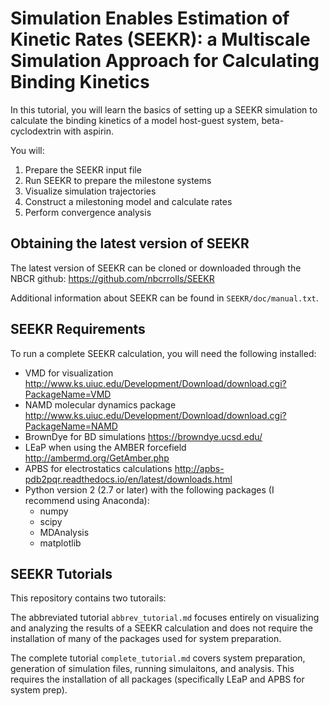 # Simulation Enables Estimation of Kinetic Rates (SEEKR): a Multiscale Simulation Approach for Calculating Binding Kinetics

In this tutorial, you will learn the basics of setting up a SEEKR simulation to calculate the binding kinetics of 
a model host-guest system, beta-cyclodextrin with aspirin. 

You will:
1. Prepare the SEEKR input file
2. Run SEEKR to prepare the milestone systems
3. Visualize simulation trajectories 
4. Construct a milestoning model and calculate rates
5. Perform convergence analysis

## Obtaining the latest version of SEEKR

The latest version of SEEKR can be cloned or downloaded through the NBCR github: https://github.com/nbcrrolls/SEEKR

Additional information about SEEKR can be found in ```SEEKR/doc/manual.txt```.

## SEEKR Requirements

To run a complete SEEKR calculation, you will need the following installed:
* VMD for visualization http://www.ks.uiuc.edu/Development/Download/download.cgi?PackageName=VMD
* NAMD molecular dynamics package http://www.ks.uiuc.edu/Development/Download/download.cgi?PackageName=NAMD 
* BrownDye for BD simulations https://browndye.ucsd.edu/
* LEaP when using the AMBER forcefield http://ambermd.org/GetAmber.php
* APBS for electrostatics calculations http://apbs-pdb2pqr.readthedocs.io/en/latest/downloads.html
* Python version 2 (2.7 or later) with the following packages (I recommend using Anaconda):
   - numpy
   - scipy
   - MDAnalysis
   - matplotlib
   
 ## SEEKR Tutorials
 
This repository contains two tutorails:
 
The abbreviated tutorial ```abbrev_tutorial.md``` focuses entirely on visualizing and analyzing the results of a SEEKR calculation and does not require the installation of many of the packages used for system preparation. 

The complete tutorial ```complete_tutorial.md``` covers system preparation, generation of simulation files, running simulaitons, and analysis. This requires the installation of all packages (specifically LEaP and APBS for system prep).


